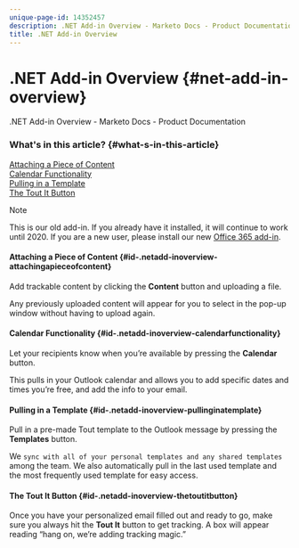 ```yaml
---
unique-page-id: 14352457
description: .NET Add-in Overview - Marketo Docs - Product Documentation
title: .NET Add-in Overview
---
```


# .NET Add-in Overview {#net-add-in-overview}

.NET Add-in Overview - Marketo Docs - Product Documentation

### What's in this article? {#what-s-in-this-article}

[Attaching a Piece of Content](#id-.netadd-inoverview-attachingapieceofcontent)  
[Calendar Functionality](#id-.netadd-inoverview-calendarfunctionality)  
[Pulling in a Template](#id-.netadd-inoverview-pullinginatemplate)  
[The Tout It Button](#id-.netadd-inoverview-thetoutitbutton)

>[!NOTE]
>
>This is our old add-in. If you already have it installed, it will continue to work until 2020. If you are a new user, please install our new [Office 365 add-in](http://s3.amazonaws.com/tout-user-store/outlook-mac/assets/install_tout_add-in_outlook_mac.pdf).

#### Attaching a Piece of Content {#id-.netadd-inoverview-attachingapieceofcontent}

Add trackable content by clicking the **Content** button and uploading a file.  
  
Any previously uploaded content will appear for you to select in the pop-up window without having to upload again.

#### Calendar Functionality {#id-.netadd-inoverview-calendarfunctionality}

Let your recipients know when you’re available by pressing the **Calendar** button.  
  
This pulls in your Outlook calendar and allows you to add specific dates and times you’re free, and add the info to your email.

#### Pulling in a Template {#id-.netadd-inoverview-pullinginatemplate}

Pull in a pre-made Tout template to the Outlook message by pressing the **Templates** button.  
  
We `sync with all of your personal templates and any shared templates` among the team. We also automatically pull in the last used template and the most frequently used template for easy access.

#### The Tout It Button {#id-.netadd-inoverview-thetoutitbutton}

Once you have your personalized email filled out and ready to go, make sure you always hit the **Tout It** button to get tracking. A box will appear reading “hang on, we’re adding tracking magic.”
